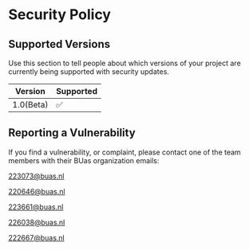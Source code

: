 # Security Policy



## Supported Versions

Use this section to tell people about which versions of your project are
currently being supported with security updates.

| Version | Supported          |
| ------- | ------------------ |
| 1.0(Beta)   | :white_check_mark: |

## Reporting a Vulnerability

If you find a vulnerability, or complaint, please contact one of the team members with their BUas organization emails:

223073@buas.nl

220646@buas.nl

223661@buas.nl

226038@buas.nl

222667@buas.nl
